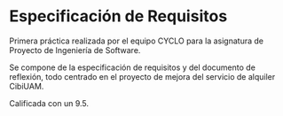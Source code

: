# Especificación de Requisitos

Primera práctica realizada por el equipo CYCLO para la asignatura de Proyecto de Ingeniería de Software.

Se compone de la especificación de requisitos y del documento de reflexión, todo centrado en el proyecto de mejora del servicio de alquiler CibiUAM.

Calificada con un 9.5.
